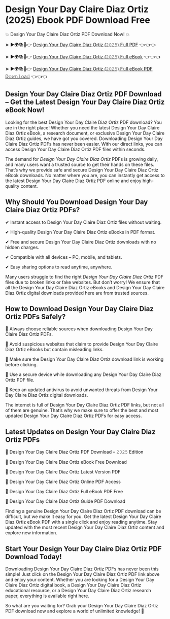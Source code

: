 # Design Your Day Claire Diaz Ortiz (2025) Ebook PDF Download Free

💥 Design Your Day Claire Diaz Ortiz PDF Download Now! 💥

➤ ►🌍📚📱👉 [Design Your Day Claire Diaz Ortiz (𝟸𝟶𝟸𝟻) F𝚞ll PDF](https://getpdf.xyz/design-your-day-claire-diaz-ortiz) 👈👈👈


➤ ►🌍📚📱👉 [Design Your Day Claire Diaz Ortiz (𝟸𝟶𝟸𝟻) F𝚞ll eBook](https://getpdf.xyz/design-your-day-claire-diaz-ortiz) 👈👈👈


➤ ►🌍📚📱👉 [Design Your Day Claire Diaz Ortiz (𝟸𝟶𝟸𝟻) F𝚞ll eBook PDF D𝚘𝚠𝚗𝚕𝚘a𝚍](https://getpdf.xyz/design-your-day-claire-diaz-ortiz) 👈👈👈


## Design Your Day Claire Diaz Ortiz PDF Download – Get the Latest Design Your Day Claire Diaz Ortiz eBook Now!

Looking for the best Design Your Day Claire Diaz Ortiz PDF download? You are in the right place! Whether you need the latest Design Your Day Claire Diaz Ortiz eBook, a research document, or exclusive Design Your Day Claire Diaz Ortiz guides, we have got you covered. Downloading Design Your Day Claire Diaz Ortiz PDFs has never been easier. With our direct links, you can access Design Your Day Claire Diaz Ortiz PDF files within seconds.

The demand for *Design Your Day Claire Diaz Ortiz* PDFs is growing daily, and many users want a trusted source to get their hands on these files. That’s why we provide safe and secure Design Your Day Claire Diaz Ortiz eBook downloads. No matter where you are, you can instantly get access to the latest Design Your Day Claire Diaz Ortiz PDF online and enjoy high-quality content.

## Why Should You Download Design Your Day Claire Diaz Ortiz PDFs?

✔ Instant access to Design Your Day Claire Diaz Ortiz files without waiting.

✔ High-quality Design Your Day Claire Diaz Ortiz eBooks in PDF format.

✔ Free and secure Design Your Day Claire Diaz Ortiz downloads with no hidden charges.

✔ Compatible with all devices – PC, mobile, and tablets.

✔ Easy sharing options to read anytime, anywhere.

Many users struggle to find the right *Design Your Day Claire Diaz Ortiz* PDF files due to broken links or fake websites. But don’t worry! We ensure that all the Design Your Day Claire Diaz Ortiz eBooks and Design Your Day Claire Diaz Ortiz digital downloads provided here are from trusted sources.

## How to Download Design Your Day Claire Diaz Ortiz PDFs Safely?

📌 Always choose reliable sources when downloading Design Your Day Claire Diaz Ortiz PDFs.

📌 Avoid suspicious websites that claim to provide Design Your Day Claire Diaz Ortiz eBooks but contain misleading links.

📌 Make sure the Design Your Day Claire Diaz Ortiz download link is working before clicking.

📌 Use a secure device while downloading any Design Your Day Claire Diaz Ortiz PDF file.

📌 Keep an updated antivirus to avoid unwanted threats from Design Your Day Claire Diaz Ortiz digital downloads.

The internet is full of Design Your Day Claire Diaz Ortiz PDF links, but not all of them are genuine. That’s why we make sure to offer the best and most updated Design Your Day Claire Diaz Ortiz PDFs for easy access.

## Latest Updates on Design Your Day Claire Diaz Ortiz PDFs

🔹 Design Your Day Claire Diaz Ortiz PDF Download – 𝟸𝟶𝟸𝟻 Edition

🔹 Design Your Day Claire Diaz Ortiz eBook Free Download

🔹 Design Your Day Claire Diaz Ortiz Latest Version PDF

🔹 Design Your Day Claire Diaz Ortiz Online PDF Access

🔹 Design Your Day Claire Diaz Ortiz Full eBook PDF Free

🔹 Design Your Day Claire Diaz Ortiz Guide PDF Download

Finding a genuine Design Your Day Claire Diaz Ortiz PDF download can be difficult, but we make it easy for you. Get the latest Design Your Day Claire Diaz Ortiz eBook PDF with a single click and enjoy reading anytime. Stay updated with the most recent Design Your Day Claire Diaz Ortiz content and explore new information.

## Start Your Design Your Day Claire Diaz Ortiz PDF Download Today!

Downloading Design Your Day Claire Diaz Ortiz PDFs has never been this simple! Just click on the Design Your Day Claire Diaz Ortiz PDF link above and enjoy your content. Whether you are looking for a Design Your Day Claire Diaz Ortiz digital book, a Design Your Day Claire Diaz Ortiz educational resource, or a Design Your Day Claire Diaz Ortiz research paper, everything is available right here.

So what are you waiting for? Grab your Design Your Day Claire Diaz Ortiz PDF download now and explore a world of unlimited knowledge! 🚀